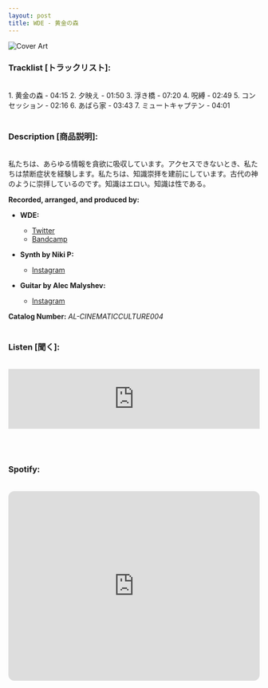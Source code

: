 ```yaml
---
layout: post
title: WDE - 黄金の森
---
```


![Cover Art]({{site.baseurl}}/assets/images/黄金の森-Cover.jpg)


### Tracklist [トラックリスト]:
<br/>
1. 黄金の森 - 04:15
2. 夕映え - 01:50
3. 浮き橋 - 07:20
4. 呪縛 - 02:49
5. コンセッション - 02:16
6. あばら家 - 03:43
7. ミュートキャプテン - 04:01 <br/><br/>

### Description [商品説明]:
<br/>
私たちは、あらゆる情報を貪欲に吸収しています。アクセスできないとき、私たちは禁断症状を経験します。私たちは、知識崇拝を建前にしています。古代の神のように崇拝しているのです。知識はエロい。知識は性である。

**Recorded, arranged, and produced by:**

* **WDE:**
  * [Twitter](twitter.com/wde_log) <br/>
  * [Bandcamp](wetdreamsexciter.bandcamp.com)

* **Synth by Niki P:**
  * [Instagram](instagram.com/beatsbleeps/)

* **Guitar by Alec Malyshev:**
  * [Instagram](instagram.com/blackhumourgeneration)

**Catalog Number:** _AL-CINEMATICCULTURE004_ <br/><br/>

### Listen [聞く]:
<br/>
<iframe style="border: 0; width: 100%; height: 120px;" src="https://bandcamp.com/EmbeddedPlayer/album=2495175046/size=large/bgcol=ffffff/linkcol=333333/tracklist=false/artwork=small/transparent=true/" seamless><a href="https://angellips.bandcamp.com/album/the-golden-forest">黄金の森 ｢The Golden Forest｣ by WDE</a></iframe>

<br/><br/>

### Spotify:
<br/>
<iframe style="border-radius:12px" src="https://open.spotify.com/embed/album/2C3LqDZYuWHeBldWoAvGWf?utm_source=generator&theme=0" width="100%" height="380" frameBorder="0" allowfullscreen="" allow="autoplay; clipboard-write; encrypted-media; fullscreen; picture-in-picture"></iframe>

<br/><br/>
